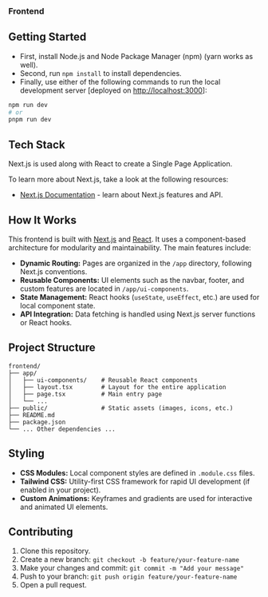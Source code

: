 ### Frontend

## Getting Started

- First, install Node.js and Node Package Manager (npm) (yarn works as well).
- Second, run ```npm install``` to install dependencies.
- Finally, use either of the following commands to run the local development server [deployed on [http://localhost:3000](http://localhost:3000)]:

```bash
npm run dev
# or
pnpm run dev
```

## Tech Stack
Next.js is used along with React to create a Single Page Application. 

To learn more about Next.js, take a look at the following resources:
- [Next.js Documentation](https://nextjs.org/docs) - learn about Next.js features and API.

## How It Works

This frontend is built with [Next.js](https://nextjs.org/) and [React](https://react.dev/). It uses a component-based architecture for modularity and maintainability. The main features include:

- **Dynamic Routing:** Pages are organized in the `/app` directory, following Next.js conventions.
- **Reusable Components:** UI elements such as the navbar, footer, and custom features are located in `/app/ui-components`.
- **State Management:** React hooks (`useState`, `useEffect`, etc.) are used for local component state.
- **API Integration:** Data fetching is handled using Next.js server functions or React hooks.

## Project Structure

```
frontend/
├── app/
│   ├── ui-components/    # Reusable React components
│   ├── layout.tsx        # Layout for the entire application
│   ├── page.tsx          # Main entry page
│   └── ...
├── public/               # Static assets (images, icons, etc.)
├── README.md
├── package.json
└── ... Other dependencies ...
```

## Styling

- **CSS Modules:** Local component styles are defined in `.module.css` files.
- **Tailwind CSS:** Utility-first CSS framework for rapid UI development (if enabled in your project).
- **Custom Animations:** Keyframes and gradients are used for interactive and animated UI elements.

## Contributing

1. Clone this repository.
2. Create a new branch: `git checkout -b feature/your-feature-name`
3. Make your changes and commit: `git commit -m "Add your message"`
4. Push to your branch: `git push origin feature/your-feature-name`
5. Open a pull request.


